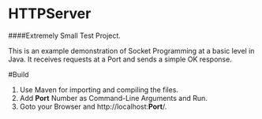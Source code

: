 # HTTPServer
####Extremely Small Test Project.

This is an example demonstration of Socket Programming at a basic level in Java. It receives requests at a Port and sends a simple OK response. 


#Build 
1. Use Maven for importing and compiling the files.
2. Add **Port** Number as Command-Line Arguments and Run.
3. Goto your Browser and http://localhost:**Port**/.
